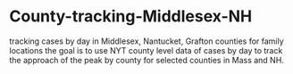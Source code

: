 # County-tracking-Middlesex-NH
tracking cases by day in Middlesex, Nantucket, Grafton counties for family locations
the goal is to use NYT county level data of cases by day to track the approach of the peak by county for selected counties in Mass and NH.

